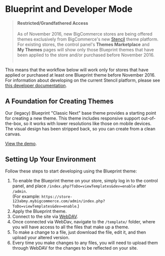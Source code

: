 # Blueprint and Developer Mode

 

<!-- theme: warning -->
> #### Restricted/Grandfathered Access
> As of November 2016, new BigCommerce stores are being offered themes exclusively from BigCommerce's new <a href="https://support.bigcommerce.com/articles/Public/The-Stencil-Theme-Platform" target="_blank">Stencil</a> theme platform. For existing stores, the control panel's <NOBR>**Themes Marketplace**</nobr> and <NOBR>**My Themes**</nobr> pages will show only those Blueprint themes that have been applied to the store and/or purchased before November 2016. <br /><br /> 

This means that the workflow below will work only for stores that have applied or purchased at least one Blueprint theme before November 2016. For information about developing on the current Stencil platform, please see <a href="https://stencil.bigcommerce.com/docs/" target="_blank">this developer documentation</a>.



## A Foundation for Creating Themes 

Our (legacy) Blueprint "Classic Next" base theme provides a starting point for creating a new theme. This theme includes responsive support out-of-the-box, so it works with lower resolutions like those on mobile devices. The visual design has been stripped back, so you can create from a clean canvas.

<a href="https://blueprint-demo.mybigcommerce.com" target="_blank">View the demo</a>.

## Setting Up Your Environment 

Follow these steps to start developing using the Blueprint theme:

1.  To enable the Blueprint theme on your store, simply log in to the control panel, and place <NOBR>`/index.php?ToDo=viewTemplates&dev=enable` </nobr>after `/admin`.<br />
    (For example: <NOBR>`https://store-123abmy.mybigcommerce.com/admin/index.php?ToDo=viewTemplates&dev=enable`.</nobr>)
2.  Apply the Blueprint theme.
3.  Connect to the site via <a href="https://forum.bigcommerce.com/s/article/File-Access-WebDAV" target="_blank">WebDAV</a>.
4.  Once connected via WebDav, navigate to the `/template/` folder, where you will have access to all the files that make up a theme.
5.  To make a change to a file, just download the file, edit it, and then upload your altered version.
6.  Every time you make changes to any files, you will need to upload them through WebDAV for the changes to be reflected on your site.
